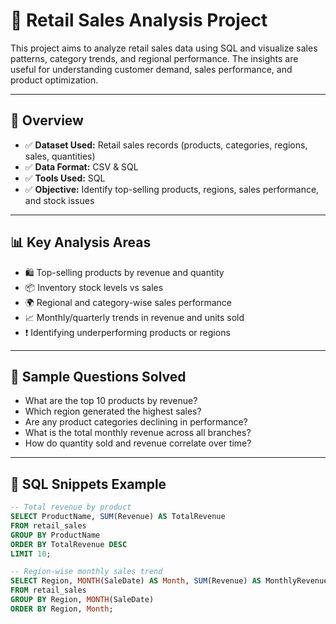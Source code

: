# 🛒 Retail Sales Analysis Project

This project aims to analyze retail sales data using SQL and visualize sales patterns, category trends, and regional performance. The insights are useful for understanding customer demand, sales performance, and product optimization.

---

## 📌 Overview

- ✅ **Dataset Used:** Retail sales records (products, categories, regions, sales, quantities)
- ✅ **Data Format:** CSV & SQL
- ✅ **Tools Used:** SQL
- ✅ **Objective:** Identify top-selling products, regions, sales performance, and stock issues

---

## 📊 Key Analysis Areas

- 🛍️ Top-selling products by revenue and quantity
- 📦 Inventory stock levels vs sales
- 🌍 Regional and category-wise sales performance
- 📈 Monthly/quarterly trends in revenue and units sold
- ❗ Identifying underperforming products or regions

---

## 🧠 Sample Questions Solved

- What are the top 10 products by revenue?
- Which region generated the highest sales?
- Are any product categories declining in performance?
- What is the total monthly revenue across all branches?
- How do quantity sold and revenue correlate over time?

---

## 📄 SQL Snippets Example

```sql
-- Total revenue by product
SELECT ProductName, SUM(Revenue) AS TotalRevenue
FROM retail_sales
GROUP BY ProductName
ORDER BY TotalRevenue DESC
LIMIT 10;

-- Region-wise monthly sales trend
SELECT Region, MONTH(SaleDate) AS Month, SUM(Revenue) AS MonthlyRevenue
FROM retail_sales
GROUP BY Region, MONTH(SaleDate)
ORDER BY Region, Month;



